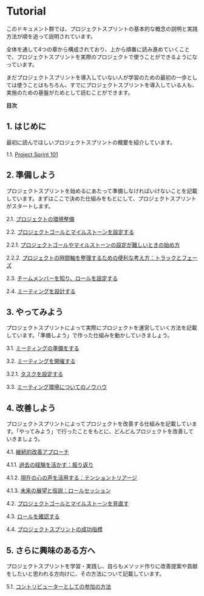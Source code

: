 # Tutorial

このドキュメント群では、プロジェクトスプリントの基本的な概念の説明と実践方法が順を追って説明されています。

全体を通して4つの章から構成されており、上から順番に読み進めていくことで、プロジェクトスプリントを実際のプロジェクトで使うことができるようになっています。

まだプロジェクトスプリントを導入していない人が学習のための最初の一歩としては使うことはもちろん、すでにプロジェクトスプリントを導入している人も、実施のための基盤がためとして読むことができます。



**目次**

## **1. はじめに**

最初に読んでほしいプロジェクトスプリントの概要を紹介しています。

&#x20;  1.1. [Project Sprint 101](section1-1.md)

## **2. 準備しよう**

プロジェクトスプリントを始めるにあたって準備しなければいけないことを記載しています。まずはここで決めた仕組みをもとにして、プロジェクトスプリントがスタートします。

&#x20;  2.1. [プロジェクトの環境整備](section2-0.md)

&#x20;  2.2. [プロジェクトゴールとマイルストーンを設定する](section2-1.md)

&#x20;   2.2.1. [プロジェクトゴールやマイルストーンの設定が難しいときの始め方](broken-reference)

&#x20;   2.2.2. [プロジェクトの時間軸を整理するための便利な考え方：トラックとフェーズ](broken-reference)

&#x20;  2.3. [チームメンバーを知り、ロールを設定する](section2-2.md)

&#x20;  2.4. [ミーティングを設計する](section2-3.md)

## **3. やってみよう**

プロジェクトスプリントによって実際にプロジェクトを運営していく方法を記載しています。「準備しよう」で作った仕組みを動かしていきましょう。

&#x20;  3.1. [ミーティングの準備をする](section3-1.md)

&#x20;  3.2. [ミーティングを開催する](section3-2.md)

&#x20;   3.2.1. [タスクを設定する](broken-reference)

&#x20;  3.3. [ミーティング環境についてのノウハウ](section3-3.md)

## **4. 改善しよう**

プロジェクトスプリントによってプロジェクトを改善する仕組みを記載しています。「やってみよう」で行ったことをもとに、どんどんプロジェクトを改善していきましょう。

&#x20;  4.1. [継続的改善アプローチ](section4-1.md)

&#x20;   4.1.1. [過去の経験を活かす：振り返り](broken-reference)

&#x20;   4.1.2. [現在の心の声を活用する：テンショントリアージ](broken-reference)

&#x20;   4.1.3. [未来の展望と仮説：ロールセッション](broken-reference)

&#x20;  4.2. [プロジェクトゴールとマイルストーンを見直す](section4-2.md)

&#x20;  4.3. [ロールを確認する](section4-3.md)

&#x20;  4.4. [プロジェクトスプリントの成功指標](section4-4.md)

## **5. さらに興味のある方へ**

プロジェクトスプリントを学習・実践し、自らもメソッド作りに改善提案や貢献をしたいと思われる方向けに、その方法について記載しています。

&#x20;  5.1. [コントリビューターとしての参加の方法](../../contributing.md)

